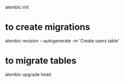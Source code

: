 alembic init

# to create migrations

alembic revision --autogenerate -m 'Create users table'

# to migrate tables

alembic upgrade head
